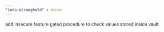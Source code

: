 ```yaml
---
"iota-stronghold" : minor
---
```


add insecure feature gated procedure to check values stored inside vault